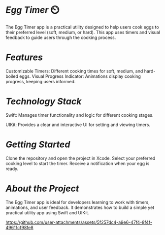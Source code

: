 # *Egg Timer* ⏲️
The Egg Timer app is a practical utility designed to help users cook eggs to their preferred level (soft, medium, or hard). This app uses timers and visual feedback to guide users through the cooking process.

# *Features*

Customizable Timers: Different cooking times for soft, medium, and hard-boiled eggs.
Visual Progress Indicator: Animations display cooking progress, keeping users informed.

# *Technology Stack*

Swift: Manages timer functionality and logic for different cooking stages.

UIKit: Provides a clear and interactive UI for setting and viewing timers.

# *Getting Started*

Clone the repository and open the project in Xcode.
Select your preferred cooking level to start the timer.
Receive a notification when your egg is ready.

# *About the Project*

The Egg Timer app is ideal for developers learning to work with timers, animations, and user feedback. It demonstrates how to build a simple yet practical utility app using Swift and UIKit.

https://github.com/user-attachments/assets/5f257dc4-a9e6-47f4-8f4f-49611cf98fe8
